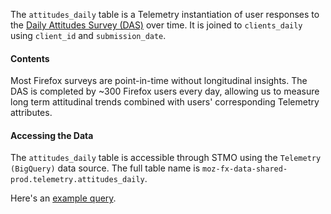 The `attitudes_daily` table is a Telemetry instantiation of user responses to the [Daily Attitudes Survey (DAS)](https://qsurvey.mozilla.com/collab/daily-attitude-survey) over time.
It is joined to `clients_daily` using `client_id` and `submission_date`.

#### Contents

Most Firefox surveys are point-in-time without longitudinal insights.
The DAS is completed by ~300 Firefox users every day, allowing us to measure long term attitudinal trends combined with users' corresponding Telemetry attributes.

#### Accessing the Data

The `attitudes_daily` table is accessible through STMO using the
`Telemetry (BigQuery)` data source.
The full table name is `moz-fx-data-shared-prod.telemetry.attitudes_daily`.

Here's an [example query](https://sql.telemetry.mozilla.org/queries/63937/source#163424).
